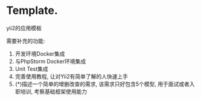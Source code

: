 # Template.
yii2的应用模板

需要补充的功能:

1. 开发环境Docker集成
2. 与PhpStorm Docker环境集成
3. Unit Test集成
4. 完善使用教程, 让对Yii2有简单了解的人快速上手
5. (*)描述一个简单的增删改查的需求, 该需求只好包含5个模型, 用于面试或者入职培训, 考察基础框架使用能力

